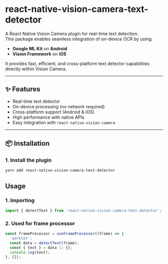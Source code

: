 # react-native-vision-camera-text-detector

A React Native Vision Camera plugin for real-time text detection.  
This package enables seamless integration of on-device OCR by using:

- **Google ML Kit** on **Android**
- **Vision Framework** on **iOS**

It provides fast, efficient, and cross-platform text detector capabilities directly within Vision Camera.

---

## ✨ Features

- Real-time text detector
- On-device processing (no network required)
- Cross-platform support (Android & iOS)
- High performance with native APIs
- Easy integration with `react-native-vision-camera`

---

## 📦 Installation

### 1. Install the plugin

```bash
yarn add react-native-vision-camera-text-detector
```

## Usage

### 1. Importing

```javascript
import { detectText } from 'react-native-vision-camera-text-detector';
```

### 2. Used for frame processor

```javascript
const frameProcessor = useFrameProcessor((frame) => {
  'worklet';
  const data = detectText(frame);
  const { text } = data || {};
  console.log(text);
}, []);
```

